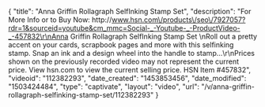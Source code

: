 {
    "title": "Anna Griffin Rollagraph SelfInking Stamp Set",
    "description": "For More Info or to Buy Now: http:\/\/www.hsn.com\/products\/seo\/7927057?rdr=1&sourceid=youtube&cm_mmc=Social-_-Youtube-_-ProductVideo-_-457832\r\nAnna Griffin Rollagraph SelfInking Stamp Set  \nRoll out a pretty accent on your cards, scrapbook pages and more with this selfinking stamp. Snap an ink and a design wheel into the handle to stamp...\r\nPrices shown on the previously recorded video may not represent the current price.  View hsn.com to view the current selling price. HSN Item #457832",
    "videoid": "112382293",
    "date_created": "1453853456",
    "date_modified": "1503424484",
    "type": "captivate",
    "layout": "video",
    "url": "\/v\/anna-griffin-rollagraph-selfinking-stamp-set\/112382293"
}